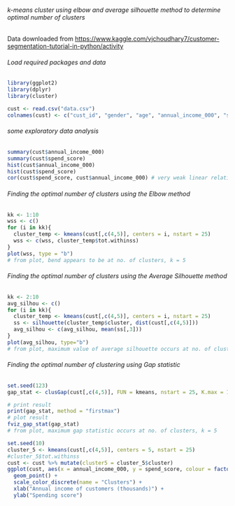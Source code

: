 ###### k-means cluster using elbow and average silhouette method to determine optimal number of clusters

Data downloaded from https://www.kaggle.com/vjchoudhary7/customer-segmentation-tutorial-in-python/activity


###### Load required packages and data
```r
library(ggplot2)
library(dplyr)
library(cluster)

cust <- read.csv("data.csv")
colnames(cust) <- c("cust_id", "gender", "age", "annual_income_000", "spend_score")
````

###### some exploratory data analysis 
````r
summary(cust$annual_income_000)
summary(cust$spend_score)
hist(cust$annual_income_000)
hist(cust$spend_score)
cor(cust$spend_score, cust$annual_income_000) # very weak linear relationship between 2 variables
````
###### Finding the optimal number of clusters using the Elbow method
````r
kk <- 1:10
wss <- c()
for (i in kk){
  cluster_temp <- kmeans(cust[,c(4,5)], centers = i, nstart = 25)
  wss <- c(wss, cluster_temp$tot.withinss)
}
plot(wss, type = "b")
# from plot, bend appears to be at no. of clusters, k = 5
````

###### Finding the optimal number of clusters using the Average Silhouette method
````r
kk <- 2:10
avg_silhou <- c()
for (i in kk){
  cluster_temp <- kmeans(cust[,c(4,5)], centers = i, nstart = 25)
  ss <- silhouette(cluster_temp$cluster, dist(cust[,c(4,5)]))
  avg_silhou <- c(avg_silhou, mean(ss[,3]))
}
plot(avg_silhou, type="b")
# from plot, maximum value of average silhouette occurs at no. of clusters, k = 4
````

###### Finding the optimal number of clustering using Gap statistic
````r
set.seed(123)
gap_stat <- clusGap(cust[,c(4,5)], FUN = kmeans, nstart = 25, K.max = 10, B = 50)

# print result
print(gap_stat, method = "firstmax")
# plot result
fviz_gap_stat(gap_stat)
# from plot, maximum gap statistic occurs at no. of clusters, k = 5
````

````r
set.seed(10)
cluster_5 <- kmeans(cust[,c(4,5)], centers = 5, nstart = 25)
#cluster_5$tot.withinss
cust <- cust %>% mutate(cluster5 = cluster_5$cluster)
ggplot(cust, aes(x = annual_income_000, y = spend_score, colour = factor(cluster5))) +
  geom_point() +
  scale_color_discrete(name = "Clusters") +
  xlab("Annual income of customers (thousands)") +
  ylab("Spending score")


````
